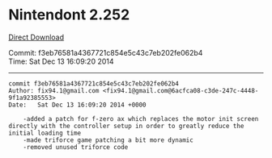 # Nintendont 2.252
[Direct Download](./Nintendont.zip)

Commit: f3eb76581a4367721c854e5c43c7eb202fe062b4  
Time: Sat Dec 13 16:09:20 2014   

-----

```
commit f3eb76581a4367721c854e5c43c7eb202fe062b4
Author: fix94.1@gmail.com <fix94.1@gmail.com@6acfca08-c3de-247c-4448-9f1a92385553>
Date:   Sat Dec 13 16:09:20 2014 +0000

    -added a patch for f-zero ax which replaces the motor init screen directly with the controller setup in order to greatly reduce the initial loading time
    -made triforce game patching a bit more dynamic
    -removed unused triforce code
```
